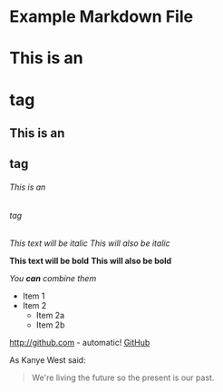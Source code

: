 
# Example Markdown File

# This is an <h1> tag
## This is an <h2> tag
###### This is an <h6> tag

*This text will be italic*
_This will also be italic_

**This text will be bold**
__This will also be bold__

_You **can** combine them_

* Item 1
* Item 2
  * Item 2a
  * Item 2b
  
http://github.com - automatic!
[GitHub](http://github.com)

As Kanye West said:

> We're living the future so
> the present is our past.